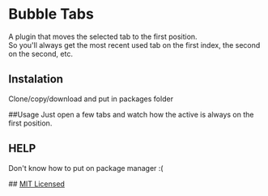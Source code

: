 Bubble Tabs
===================

A plugin that moves the selected tab to the first position.  
So you'll always get the most recent used tab on the first index, the second on the second, etc.

## Instalation
Clone/copy/download and put in packages folder

##Usage
Just open a few tabs and watch how the active is always on the first position.

## HELP
Don't know how to put on package manager :(

## [MIT Licensed](https://opensource.org/licenses/MIT)